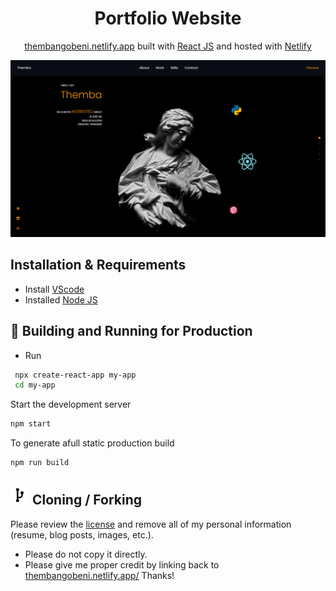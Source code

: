 
<h1 align="center">
  Portfolio Website
</h1>
<p align="center">
  <a href="https://thembangobeni.netlify.app/" target="_blank">thembangobeni.netlify.app</a> built with <a href="https://reactjs.org/" target="_blank">React JS</a> and hosted with <a href="https://www.netlify.com/" target="_blank">Netlify</a>
</p>

<div align="center">
  <img alt="Demo" src="imgs/Web Display.png" />
</div>


## Installation & Requirements
* Install [VScode](https://code.visualstudio.com/)
* Installed [Node JS](https://nodejs.org/en/download/)

## 🚀 Building and Running for Production

*  Run
  ```sh
   npx create-react-app my-app
   cd my-app
   ```
   
   Start the development server
   ```sh
   npm start
   ```
   To generate afull static production build
   ```sh
   npm run build
   ```

## <img src="imgs/git-fork-svgrepo-com.svg" width="30" height="30"> Cloning / Forking

Please review the [license](LICENSE.txt) and remove all of my personal information (resume, blog posts, images, etc.).
* Please do not copy it directly.
* Please give me proper credit by linking back to [thembangobeni.netlify.app/](https://thembangobeni.netlify.app/) Thanks!
